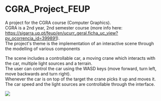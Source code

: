 # CGRA_Project_FEUP

A project for the CGRA course (Computer Graphics).  
CGRA is a 2nd year, 2nd semester course (more info here:  
https://sigarra.up.pt/feup/en/ucurr_geral.ficha_uc_view?pv_ocorrencia_id=399891).  
The project's theme is the implementation of an interactive scene through the modelling of various components

The scene includes a controllable car, a moving crane which interacts with the car, multiple light sources and a terrain.  
The user can control the car using the WASD keys (move forward, turn left, move backwards and turn right).  
Whenever the car is on top of the target the crane picks it up and moves it.  
The car speed and the light sources are controllable through the interface.  

![](images/gif1.gif)
